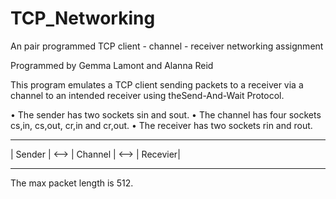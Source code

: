 # TCP_Networking
An pair programmed TCP client - channel - receiver networking assignment

Programmed by Gemma Lamont and Alanna Reid

This program emulates a TCP client sending packets to a receiver via a channel to an intended receiver 
using theSend-And-Wait Protocol.

• The sender has two sockets sin and sout.
• The channel has four sockets cs,in, cs,out, cr,in and cr,out.
• The receiver has two sockets rin and rout.

----------       ----------       ----------
| Sender  | <--> | Channel | <--> | Recevier|
----------       ----------       ----------

The max packet length is 512.
